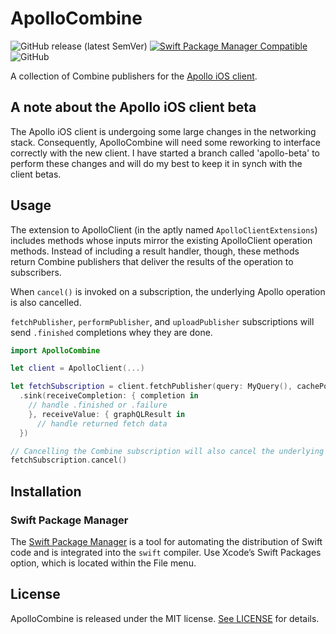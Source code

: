 # ApolloCombine
![GitHub release (latest SemVer)](https://img.shields.io/github/v/release/joel-perry/ApolloCombine)
[![Swift Package Manager Compatible](https://img.shields.io/badge/SPM-compatible-brightgreen.svg)](https://swift.org/package-manager/)
![GitHub](https://img.shields.io/github/license/joel-perry/ApolloCombine)

A collection of Combine publishers for the [Apollo iOS client](https://github.com/apollographql/apollo-ios).

## A note about the Apollo iOS client beta
The Apollo iOS client is undergoing some large changes in the networking stack. Consequently, ApolloCombine will need some reworking to interface correctly with the new client. I have started a branch called 'apollo-beta' to perform these changes and will do my best to keep it in synch with the client betas.

## Usage
The extension to ApolloClient (in the aptly named `ApolloClientExtensions`) includes methods whose inputs mirror the existing ApolloClient operation methods. Instead of including a result handler, though, these methods return Combine publishers that deliver the results of the operation to subscribers.

When `cancel()` is invoked on a subscription, the underlying Apollo operation is also cancelled.

`fetchPublisher`, `performPublisher`, and `uploadPublisher` subscriptions will send `.finished` completions whey they are done.

```swift
import ApolloCombine

let client = ApolloClient(...)

let fetchSubscription = client.fetchPublisher(query: MyQuery(), cachePolicy: .fetchIgnoringCacheData)
  .sink(receiveCompletion: { completion in
    // handle .finished or .failure 
    }, receiveValue: { graphQLResult in
      // handle returned fetch data      
  })

// Cancelling the Combine subscription will also cancel the underlying Apollo operation
fetchSubscription.cancel()

```
## Installation
### Swift Package Manager
The [Swift Package Manager](https://swift.org/package-manager/) is a tool for automating the distribution of Swift code and is integrated into the `swift` compiler. Use Xcode’s Swift Packages option, which is located within the File menu.

## License
ApolloCombine is released under the MIT license. [See LICENSE](LICENSE) for details.
